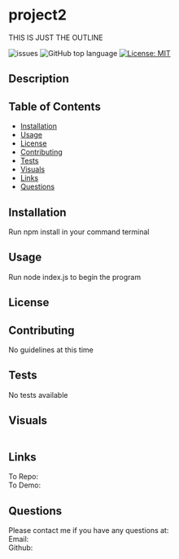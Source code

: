 # project2

THIS IS JUST THE OUTLINE

![issues](https://img.shields.io/github/issues/kbnewlon/README-generator)
![GitHub top language](https://img.shields.io/github/languages/top/kbnewlon/README-generator)
[![License: MIT](https://img.shields.io/badge/License-MIT-yellow.svg)](https://opensource.org/licenses/MIT)
  
## Description 


## Table of Contents 
* [Installation](#Installation)
* [Usage](#Usage)
* [License](#License)
* [Contributing](#Contributing)
* [Tests](#Tests)
* [Visuals](#Visuals)
* [Links](#Links)
* [Questions](#Questions)

## Installation
Run npm install in your command terminal

## Usage
Run node index.js to begin the program

## License


## Contributing 
No guidelines at this time 

## Tests
No tests available 

## Visuals
![]()
## Links
To Repo: 
<br>To Demo:  

## Questions 
Please contact me if you have any questions at:
<br>Email: 
<br>Github: 
